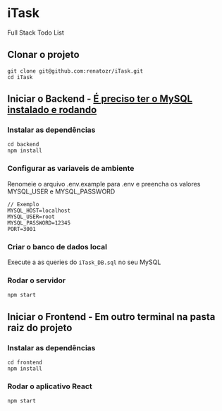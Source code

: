 # iTask
Full Stack Todo List

## Clonar o projeto
```
git clone git@github.com:renatozr/iTask.git
cd iTask
```

## Iniciar o Backend - [É preciso ter o MySQL instalado e rodando](https://dev.mysql.com/doc/refman/8.0/en/installing.html)
### Instalar as dependências
```
cd backend
npm install
```
### Configurar as variaveis de ambiente
Renomeie o arquivo .env.example para .env e preencha os valores MYSQL_USER e MYSQL_PASSWORD
```
// Exemplo
MYSQL_HOST=localhost
MYSQL_USER=root
MYSQL_PASSWORD=12345
PORT=3001
```
### Criar o banco de dados local
Execute a as queries do `iTask_DB.sql` no seu MySQL
### Rodar o servidor 
```
npm start
```

## Iniciar o Frontend - Em outro terminal na pasta raiz do projeto
### Instalar as dependências
```
cd frontend
npm install
```
### Rodar o aplicativo React
```
npm start
```
